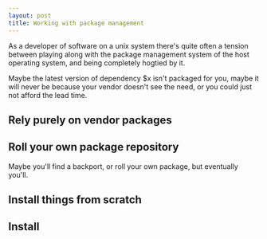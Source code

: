 ```yaml
---
layout: post
title: Working with package management
---
```


As a developer of software on a unix system there's quite often a tension
between playing along with the package management system of the host operating
system, and being completely hogtied by it.

Maybe the latest version of dependency $x isn't packaged for you, maybe it
will never be because your vendor doesn't see the need, or you could just not
afford the lead time.

## Rely purely on vendor packages
## Roll your own package repository

Maybe you'll find a backport, or roll your own package, but eventually you'll.

## Install things from scratch


## Install 

